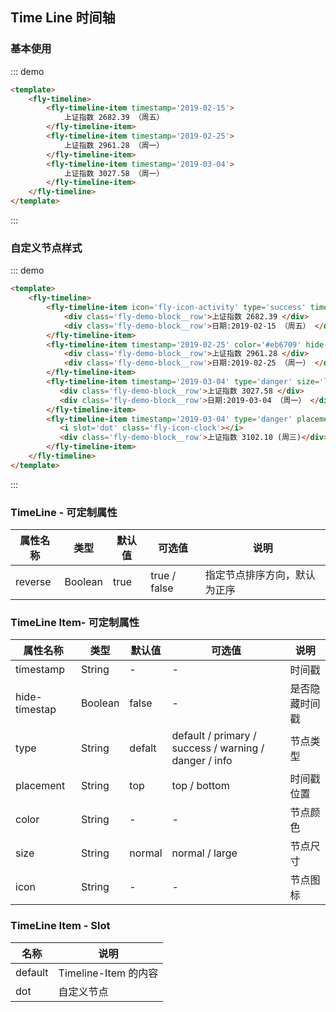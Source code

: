 ## Time Line 时间轴

### 基本使用
::: demo
```html
<template>
    <fly-timeline>
        <fly-timeline-item timestamp='2019-02-15'>
            上证指数 2682.39 （周五）
        </fly-timeline-item>
        <fly-timeline-item timestamp='2019-02-25'>
            上证指数 2961.28 （周一）
        </fly-timeline-item>
        <fly-timeline-item timestamp='2019-03-04'>
            上证指数 3027.58 （周一）
        </fly-timeline-item>
    </fly-timeline>
</template>
```
:::

### 自定义节点样式
::: demo
```html
<template>
    <fly-timeline>
        <fly-timeline-item icon='fly-icon-activity' type='success' timestamp='2019-02-15' hide-timestamp>
            <div class='fly-demo-block__row'>上证指数 2682.39 </div>
            <div class='fly-demo-block__row'>日期:2019-02-15 （周五） </div>
        </fly-timeline-item>
        <fly-timeline-item timestamp='2019-02-25' color='#eb6709' hide-timestamp>
            <div class='fly-demo-block__row'>上证指数 2961.28 </div>
            <div class='fly-demo-block__row'>日期:2019-02-25 （周一） </div>
        </fly-timeline-item>
        <fly-timeline-item timestamp='2019-03-04' type='danger' size='large' hide-timestamp>
           <div class='fly-demo-block__row'>上证指数 3027.58 </div> 
           <div class='fly-demo-block__row'>日期:2019-03-04 （周一） </div>
        </fly-timeline-item>
        <fly-timeline-item timestamp='2019-03-04' type='danger' placement='bottom'>
           <i slot='dot' class='fly-icon-clock'></i>
           <div class='fly-demo-block__row'>上证指数 3102.10 (周三)</div> 
        </fly-timeline-item>
    </fly-timeline>
</template>
```
:::

### TimeLine - 可定制属性

属性名称 | 类型 | 默认值  | 可选值  | 说明  |
---------|----------|---------|---------|--------|
reverse | Boolean | true | true / false | 指定节点排序方向，默认为正序

### TimeLine Item- 可定制属性

属性名称 | 类型 | 默认值  | 可选值  | 说明  |
---------|----------|---------|---------|--------|
timestamp | String | - | - | 时间戳 |
hide-timestap | Boolean | false | - | 是否隐藏时间戳 |
type | String | defalt | default / primary / success / warning / danger / info | 节点类型 |
placement | String | top | top / bottom | 时间戳位置 |
color | String | - | - | 节点颜色 |
size | String | normal | normal / large | 节点尺寸 |
icon | String | - | - | 节点图标 |

### TimeLine Item - Slot

名称  | 说明 |
---------|----------
 default | Timeline-Item 的内容
 dot | 自定义节点
